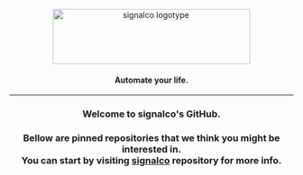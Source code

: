<p align="center">
  <a href="https://www.signalco.io">
    <picture>
      <source media="(prefers-color-scheme: dark)" srcset="https://www.signalco.io/LogotypeDark.png">
      <img height="98" width="350" alt="signalco logotype" src="https://www.signalco.io/LogotypeLight.png">
    </picture>
  </a>
</p>
<h4 align="center">Automate your life.</h4>

<hr/>

<h3 align="center">Welcome to signalco's GitHub.</h3>

<h3 align="center">Bellow are pinned repositories that we think you might be interested in.<br/>You can start by visiting <a href="https://github.com/signalco-io/signalco">signalco</a> repository for more info.</h3>
&nbsp;
